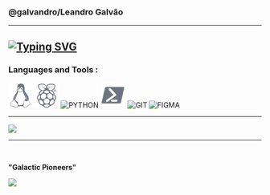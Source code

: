### **@galvandro**/**Leandro Galvão**

---

[![Typing SVG](https://readme-typing-svg.demolab.com?font=Jersey+15&size=30&pause=1000&color=8806CE&random=false&width=435&lines=%3E%3E%3E+Terrestrial+from+the+%22Milky+Way%22%7C;%3E%3E%3E+Evolving%2C+one+commit+at+a+time%7C)](https://git.io/typing-svg)
---

### Languages and Tools :
<div>
  <img src="https://github.com/danielcranney/profileme-dev/blob/main/public/icons/skills/linux-dark.svg" title="LINUX" alt="LINUX" height=48 width=48>
  <!--<img src="https://github.com/PapirusDevelopmentTeam/papirus-icon-theme/blob/master/Papirus/48x48/apps/androidstudio.svg" title="AS" alt="AS"/>&nbsp;-->
  <img src="https://github.com/danielcranney/profileme-dev/blob/main/public/icons/skills/raspberrypi-dark.svg" title="RASPBERRYPI" alt="RASPBERRYPI" height=48 width=48>
  <img src="https://github.com/danielcranney/profileme-dev/blob/main/public/icons/skills/python-dark.svg" title="PYTHON" alt="PYTHON" height=48 width=48>
  <!--<img src="https://github.com/devicons/devicon/blob/master/icons/kotlin/kotlin-original.svg" title="KOTLIN" alt="KOTLIN" height=48 width=48/>-->
  <img src="https://github.com/danielcranney/profileme-dev/blob/main/public/icons/skills/powershell-dark.svg" title="TERMINAL" alt="TERMINAL" height=50 width=50>
  <img src="https://github.com/danielcranney/profileme-dev/blob/main/public/icons/skills/git-dark.svg" title="GIT" alt="GIT" height=48 width=48>
  <!--<img src="https://github.com/PapirusDevelopmentTeam/papirus-icon-theme/blob/master/Papirus/48x48/apps/inkscape.svg" title="INKSCAPE" alt="INKSCAPE"/>&nbsp;-->
  <img src="https://github.com/danielcranney/profileme-dev/blob/main/public/icons/skills/figma-dark.svg" title="FIGMA" alt="FIGMA" height=43 width=43/>
</div>

---

<a href="https://github.com/galvandro/github-readme-stats">
  <img height=200 margin="auto" align="center" src="https://github-readme-stats.vercel.app/api?username=galvandro&show_icons=true&theme=midnight-purple&include_all_commits=true"/>
</a>

---

<div>
<br><p align="centre"><b>"Galactic Pioneers"</b></p>  
<p><img src="https://profile-counter.glitch.me/{galvandro}/count.svg" /></p> 
<br>
</div>
